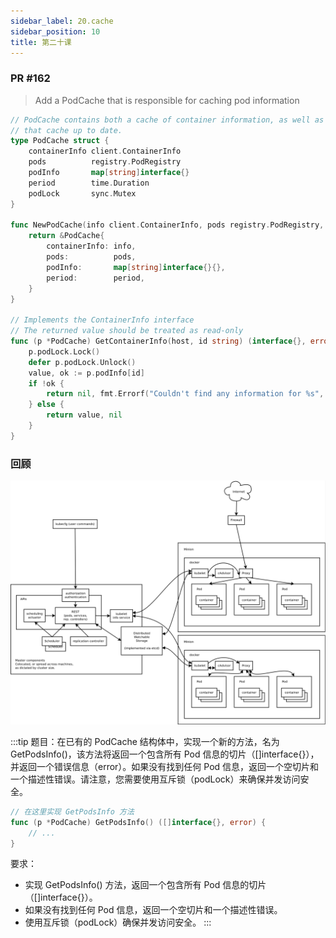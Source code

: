 ```yaml
---
sidebar_label: 20.cache
sidebar_position: 10
title: 第二十课
---
```


### PR #162
> Add a PodCache that is responsible for caching pod information


```go
// PodCache contains both a cache of container information, as well as the mechanism for keeping
// that cache up to date.
type PodCache struct {
	containerInfo client.ContainerInfo
	pods          registry.PodRegistry
	podInfo       map[string]interface{}
	period        time.Duration
	podLock       sync.Mutex
}

func NewPodCache(info client.ContainerInfo, pods registry.PodRegistry, period time.Duration) *PodCache {
	return &PodCache{
		containerInfo: info,
		pods:          pods,
		podInfo:       map[string]interface{}{},
		period:        period,
	}
}

// Implements the ContainerInfo interface
// The returned value should be treated as read-only
func (p *PodCache) GetContainerInfo(host, id string) (interface{}, error) {
	p.podLock.Lock()
	defer p.podLock.Unlock()
	value, ok := p.podInfo[id]
	if !ok {
		return nil, fmt.Errorf("Couldn't find any information for %s", id)
	} else {
		return value, nil
	}
}

```

### 回顾

![](https://raw.githubusercontent.com/mouuii/picture/master/%E6%88%AA%E5%B1%8F2023-04-28%20%E4%B8%8B%E5%8D%884.13.03.png)

:::tip
题目：在已有的 PodCache 结构体中，实现一个新的方法，名为 GetPodsInfo()，该方法将返回一个包含所有 Pod 信息的切片（[]interface{}），并返回一个错误信息（error）。如果没有找到任何 Pod 信息，返回一个空切片和一个描述性错误。请注意，您需要使用互斥锁（podLock）来确保并发访问安全。

```go
// 在这里实现 GetPodsInfo 方法
func (p *PodCache) GetPodsInfo() ([]interface{}, error) {
	// ...
}

```

要求：

- 实现 GetPodsInfo() 方法，返回一个包含所有 Pod 信息的切片（[]interface{}）。
- 如果没有找到任何 Pod 信息，返回一个空切片和一个描述性错误。
- 使用互斥锁（podLock）确保并发访问安全。
:::